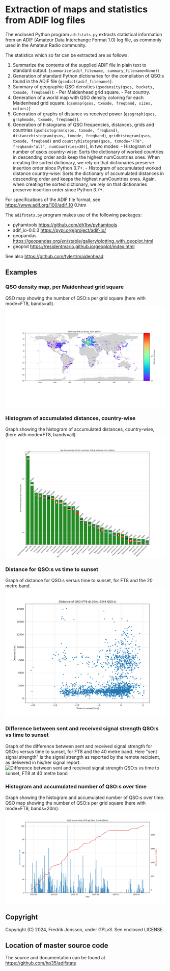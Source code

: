 # Extraction of maps and statistics from ADIF log files

The enclosed Python program `adifstats.py` extracts statistical information
from an ADIF (Amateur Data Interchange Format 1.0) log file, as commonly used
in the Amateur Radio community.

The statistics which so far can be extracted are as follows:

  1. Summarize the contents of the supplied ADIF file in plain text to standard
     output. (`summarize(adif_filename, summary_filename=None)`)
  2. Generation of standard Python dictionaries for the compilation of QSO:s
     found in the ADIF file (`qsodict(adif_filename)`).
  3. Summary of geographic QSO densities (`qsodensity(qsos, buckets, txmode,
     freqband)`):
         - Per Maidenhead grid square.
         - Per country.
  4. Generation of a world map with QSO density coloring for each Maidenhead
     grid square. (`qsomap(qsos, txmode, freqband, sizes, colors)`)
  5. Generation of graphs of distance vs received power (`qsograph(qsos,
     graphmode, txmode, freqband)`).
  6. Generation of histograms of QSO frequencies, distances, grids and
     countries (`qsohistogram(qsos, txmode, freqband)`,
     `distancehistogram(qsos, txmode, freqband)`,
     `gridhistogram(qsos, txmode, freqband)` and
     `countryhistogram(qsos, txmode="FT8", freqband="all", numCountries=30)`),
     in two modes:
         - Histogram of number of qso:s country-wise:
           Sorts the dictionary of worked countries in descending order
           ands keep the highest numCountries ones. When creating the
           sorted dictionary, we rely on that dictionaries preserve
           insertion order since Python 3.7+.
         - Histogram of accumulated worked distance country-wise:
           Sorts the dictionary of accumulated distances in descending
           order and keeps the highest numCountries ones. Again, when
           creating the sorted dictionary, we rely on that dictionaries
           preserve insertion order since Python 3.7+.

For specifications of the ADIF file format, see https://www.adif.org/100/adif_10
0.htm

The `adifstats.py` program makes use of the following packages:
   * pyhamtools       https://github.com/dh1tw/pyhamtools 
   * adif_io-0.0.3    https://pypi.org/project/adif-io/
   * geopandas  https://geopandas.org/en/stable/gallery/plotting_with_geoplot.html
   * geoplot    https://residentmario.github.io/geoplot/index.html

See also https://github.com/tylert/maidenhead

## Examples

### QSO density map, per Maidenhead grid square

QSO map showing the number of QSO:s per grid square (here with mode=FT8,
bands=all).
![QSO map (mode=FT8, bands=all)](img/qsomap_uniform_qsodensity_FT8_all.png)

### Histogram of accumulated distances, country-wise

Graph showing the histogram of accumulated distances, country-wise, (here
with mode=FT8, bands=all).
![Histogram of accumulated distances, country-wise (mode=FT8, bands=all)](img/countryhistogram_distance_FT8_all.png)

### Distance for QSO:s vs time to sunset

Graph of distance for QSO:s versus time to sunset, for FT8 and the 20 metre
band.
![Distance vs time to sunset, FT8 at 20 metre band](img/qsograph_TimeToSunsetVsDistance_FT8_20m.png)

### Difference between sent and received signal strength QSO:s vs time to sunset

Graph of the difference between sent and received signal strength for QSO:s
versus time to sunset, for FT8 and the 40 metre band. Here "sent signal
strength" is the signal strength as reported by the remote recipient, as
delivered in his/her signal report.
![Difference between sent and received signal strength QSO:s vs time to
sunset, FT8 at 40 metre band](img/qsograph_TimeToSunsetVsTxMinusRx_FT8_40m.png)

### Histogram and accumulated number of QSO:s over time

Graph showing the histogram and accumulated number of QSO:s over time.
QSO map showing the number of QSO:s per grid square (here with mode=FT8,
bands=20m).
![Histogram over number of QSO:s over time (mode=FT8, bands=20m)](img/qsohistogram_time_FT8_20m.png)

## Copyright
Copyright (C) 2024, Fredrik Jonsson, under GPLv3. See enclosed LICENSE.

## Location of master source code
The source and documentation can be found at https://github.com/hp35/adifstats
